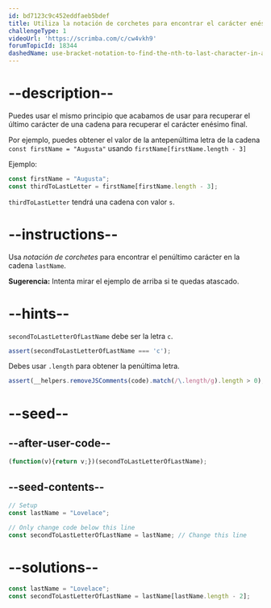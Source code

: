 ```yaml
---
id: bd7123c9c452eddfaeb5bdef
title: Utiliza la notación de corchetes para encontrar el carácter enésimo final en una cadena
challengeType: 1
videoUrl: 'https://scrimba.com/c/cw4vkh9'
forumTopicId: 18344
dashedName: use-bracket-notation-to-find-the-nth-to-last-character-in-a-string
---
```


# --description--

Puedes usar el mismo principio que acabamos de usar para recuperar el último carácter de una cadena para recuperar el carácter enésimo final.

Por ejemplo, puedes obtener el valor de la antepenúltima letra de la cadena `const firstName = "Augusta"` usando `firstName[firstName.length - 3]`

Ejemplo:

```js
const firstName = "Augusta";
const thirdToLastLetter = firstName[firstName.length - 3];
```

`thirdToLastLetter` tendrá una cadena con valor `s`.

# --instructions--

Usa <dfn>notación de corchetes</dfn> para encontrar el penúltimo carácter en la cadena `lastName`.

**Sugerencia:** Intenta mirar el ejemplo de arriba si te quedas atascado.

# --hints--

`secondToLastLetterOfLastName` debe ser la letra `c`.

```js
assert(secondToLastLetterOfLastName === 'c');
```

Debes usar `.length` para obtener la penúltima letra.

```js
assert(__helpers.removeJSComments(code).match(/\.length/g).length > 0);
```

# --seed--

## --after-user-code--

```js
(function(v){return v;})(secondToLastLetterOfLastName);
```

## --seed-contents--

```js
// Setup
const lastName = "Lovelace";

// Only change code below this line
const secondToLastLetterOfLastName = lastName; // Change this line
```

# --solutions--

```js
const lastName = "Lovelace";
const secondToLastLetterOfLastName = lastName[lastName.length - 2];
```
